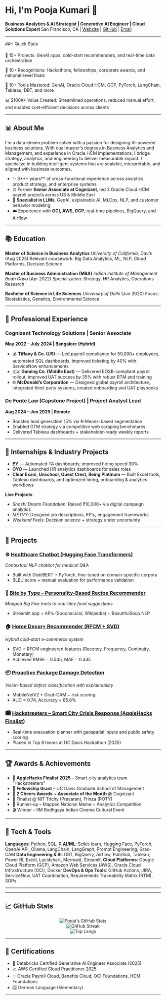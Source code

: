 # Hi, I'm Pooja Kumari 👋

**Business Analytics & AI Strategist | Generative AI Engineer | Cloud Solutions Expert**
San Francisco, CA | [Website](https://pooja-kumari-website.lovable.app) | [GitHub](https://github.com/pkkumari) | [Email](mailto:pk.20kumari@gmail.com)

---

##⚡ Quick Stats

🚀 15+ Projects: GenAI apps, cold-start recommenders, and real-time data orchestration

🏅 10+ Recognitions: Hackathons, fellowships, corporate awards, and national-level finals

🧠 10+ Tools Mastered: GenAI, Oracle Cloud HCM, GCP, PyTorch, LangChain, Tableau, DBT, and more

📊 $100K+ Value Created: Streamlined operations, reduced manual effort, and enabled cost-efficient decisions across clients

---

## 📊 About Me

I'm a data-driven problem solver with a passion for designing AI-powered business solutions. With dual master’s degrees in Business Analytics and Management, and experience in Oracle HCM implementations, I bridge strategy, analytics, and engineering to deliver measurable impact. I specialize in building intelligent systems that are scalable, interpretable, and aligned with business outcomes.

* ✨ 3\*\*+ years\*\* of cross-functional experience across analytics, product strategy, and enterprise systems
* ⚖️ Former **Senior Associate at Cognizant**, led 3 Oracle Cloud HCM payroll projects across US & Middle East
* 🤠 **Specialist in LLMs**, GenAI, explainable AI, MLOps, NLP, and customer behavior modeling
* ☁️ Experience with **OCI, AWS, GCP**, real-time pipelines, BigQuery, and Airflow

---

## 📚 Education

**Master of Science in Business Analytics**
*University of California, Davis* (Aug 2025)
Relevant coursework: Big Data Analytics, ML, NLP, Cloud Platforms, Decision Science

**Master of Business Administration (MBA)**
*Indian Institute of Management Bodh Gaya* (Apr 2022)
Specialization: Strategy, HR Analytics, Operations Research

**Bachelor of Science in Life Sciences**
*University of Delhi* (Jun 2020)
Focus: Biostatistics, Genetics, Environmental Science

---

## 💼 Professional Experience

### Cognizant Technology Solutions | Senior Associate

**May 2022 – July 2024 | Bangalore (Hybrid)**

* 💰 **Tiffany & Co. (US)** — Led payroll compliance for 50,000+ employees, automated SQL dashboards, improved ticketing by 40% with ServiceNow enhancements
* 🇸🇦 **Gaming Co. (Middle East)** — Delivered EOSB-compliant payroll rollout, improved UAT success by 35% with robust RTM and training
* 🌐 **McDonald’s Corporation** — Designed global payroll architecture, integrated third-party systems, created onboarding and UAT playbooks

### De Fonte Law (Capstone Project) | Project Analyst Lead

**Aug 2024 – Jun 2025 | Remote**

* Boosted lead generation 15% via K-Means-based segmentation
* Enabled GTM strategy via competitive web scraping benchmarks
* Delivered Tableau dashboards + stakeholder-ready weekly reports

---

## 🧪 Internships & Industry Projects

* **EY** — Automated TA dashboards; improved hiring speed 30%
* **OYO** — Launched HR analytics dashboards for sales roles
* **Clear Exam, Unschool, Quest Crest, Being Platinum** — Built Excel tools, Tableau dashboards, and optimized hiring, onboarding & analytics workflows

**Live Projects**:

* *Shashi Dream Foundation*: Raised ₹10,000+ via digital campaign analytics
* *METVY*: Designed job descriptions, KPIs, engagement frameworks
* *Weekend Feels*: Decision science + strategy under uncertainty

---

## 🔬 Projects

### ⚙️ [Healthcare Chatbot (Hugging Face Transformers)](https://github.com/pkkumari/Chatbot-Hugging-Face)

*Contextual NLP chatbot for medical Q\&A*

* Built with DistilBERT + PyTorch, fine-tuned on domain-specific corpora
* BLEU score + manual evaluation for performance validation

### 🌟 [Bite by Type – Personality-Based Recipe Recommender](https://github.com/pkkumari/Bite-By-Type)

*Mapped Big Five traits to real-time food suggestions*

* Streamlit app + APIs (Spoonacular, Wikipedia) + BeautifulSoup NLP

### 🏠 [Home Decor+ Recommender (RFCM + SVD)](https://github.com/pkkumari/Home-Decor-Plus)

*Hybrid cold-start e-commerce system*

* SVD + RFCM engineered features (Recency, Frequency, Continuity, Monetary)
* Achieved RMSE = 0.545, MAE = 0.435

### 📦 [Proactive Package Damage Detection](https://github.com/pkkumari/-Proactive-Package-Damage-Detection-with-AI)

*Vision-based defect classification with explainability*

* MobileNetV2 + Grad-CAM + risk scoring
* AUC = 0.74, Accuracy = 85.8%

### 🏙️ [Hackstreeters – Smart City Crisis Response (AggieHacks Finalist)](https://github.com/pkkumari/Hackstreeters)

* Real-time evacuation planner with geospatial inputs and public safety scoring
* Placed in Top 8 teams at UC Davis Hackathon (2025)

---

## 🏆 Awards & Achievements

* 🥇 **AggieHacks Finalist 2025** – Smart-city analytics team "Hackstreeters"
* 🌟 **Fellowship Grant** – UC Davis Graduate School of Management
* 🏅 **2 Cheers Awards** + **Associate of the Month** @ Cognizant
* 💼 Finalist @ NIT Trichy (Pravaran), Frinza (POTY)
* 🥈 Runner-up – Mappen National Meme + Analytics Competition
* 🎬 Winner – IIM Bodhgaya Indian Cinema Cultural Event

---

## 🔧 Tech & Tools

**Languages**: Python, SQL, R
**AI/ML**: Scikit-learn, Hugging Face, PyTorch, OpenAI API, Ollama, LangChain, LangGraph, Prompt Engineering, Grad-CAM
**Data Engineering & BI**: DBT, BigQuery, Airflow, Pub/Sub, Tableau, Power BI, Excel, Lucidchart, Mermaid, Streamlit
**Cloud Platforms**: Google Cloud Platform (GCP), Amazon Web Services (AWS), Oracle Cloud Infrastructure (OCI), Docker
**DevOps & Ops Tools**: GitHub Actions, JIRA, ServiceNow, UAT Coordination, Requirements Traceability Matrix (RTM), SOPs

---
---
## 📈 GitHub Stats

<p align="center">
  <img alt="Pooja's GitHub Stats" src="https://github-readme-stats.vercel.app/api?username=pkkumari&show_icons=true&count_private=true&include_all_commits=true&theme=vue-dark&cache_seconds=1800" />
  <br>
  <img alt="GitHub Streak" src="https://github-readme-streak-stats.herokuapp.com?user=pkkumari&theme=vue-dark&date_format=M%20j%5B%2C%20Y%5D" />
  <br>
  <img alt="Top Langs" src="https://github-readme-stats.vercel.app/api/top-langs/?username=pkkumari&layout=compact&theme=vue-dark&hide=css&cache_seconds=1800" />
</p>

---
## 📄 Certifications

* 📘 Databricks Certified Generative AI Engineer Associate (2025)
* 📈 AWS Certified Cloud Practitioner 2025
* ✨ Oracle Payroll Cloud, Benefits Cloud, OCI Foundations, HCM Foundations
* 🈴 German Language (Elementary)

---

